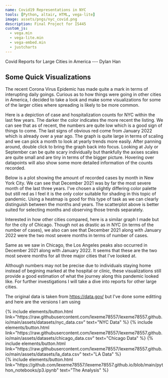 ```yaml
---
name: Covid19 Representations in NYC
tools: [Python, altair, HTML, vega-lite]
image: assets/pngs/nyc_covid.png
description: Final Project for IS445
custom_js:
  - vega.min
  - vega-lite.min
  - vega-embed.min
  - justcharts
---
```


Covid Reports for Large Cities in America --- Dylan Han

## Some Quick Visualizations

The recent Corona Virus Epidemic has made quite a mark in terms of interupting daily goings. Curious as to how things were going in other cities in America, I decided to take a look and make some visualizations for some of the larger cities where spreading is likely to be more common. 


<vegachart schema-url="{{ site.baseurl }}/assets/json/p2_chart3.json" style="width: 100%"></vegachart>

Here is a depiction of case and hospitalization counts for NYC within the last few years. The darker the color indicates the more recent the listing. We can see that as of recent, the numbers are quite low which is a good sign of things to come. The last signs of obvious red come from January 2022 which is already over a year ago. The graph is quite large in terms of scaling and we can pick a month to look at yearly trends more easily. After panning around, double click to bring the graph back into focus. Looking at July or September can be quite scary individually but thankfully the axises scales are quite small and are tiny in terms of the bigger picture. Hovering over datapoints will also show some more detailed information of the counts recorded.


Below is a plot showing the amount of recorded cases by month in New York City. We can see that December 2021 was by far the most severe month of the last three years. I've chosen a slightly differing color palette but still red as I feel it is the only color suitable for shading in this topic of pandemic. Using a heatmap is good for this type of task as we can clearly distinguish between the months and years. The scatterplot above is better suited for selecting months and observing those trends separately.

<vegachart schema-url="{{ site.baseurl }}/assets/json/p2_chart2.json" style="width: 100%"></vegachart>



Interested in how other cities compared, here is a similar graph I made but for the city of Chicago. Though not as drastic as in NYC (in terms of the number of cases), we also can see that December 2021 along with January 2022 were the two most severe months in terms of number of cases. 

<vegachart schema-url="{{ site.baseurl }}/assets/json/p2_chart5.json" style="width: 100%"></vegachart>

Same as we saw in Chicago, the Los Angeles peaks also occurred in December 2021 along with January 2022. It seems that these are the two most severe months for all three major cities that I've looked at. 


<vegachart schema-url="{{ site.baseurl }}/assets/json/p2_chart6.json" style="width: 100%"></vegachart>

Although numbers may not be precise due to individuals staying home instead of begining marked at the hospital or clinic, these visualizations still provide a good estimation of what the journey along this pandemic looked like. 
For further investigations I will take a dive into reports for other large cities. 




The original data is taken from https://data.gov/ but I've done some editting and here are the versions I am using

<div class="left">
{% include elements/button.html link="https://raw.githubusercontent.com/lexeme78557/lexeme78557.github.io/main/assets/datasets/nyc_data.csv" text="NYC Data" %}
{% include elements/button.html link="https://raw.githubusercontent.com/lexeme78557/lexeme78557.github.io/main/assets/datasets/chicago_data.csv" text="Chicago Data" %}
{% include elements/button.html link="https://raw.githubusercontent.com/lexeme78557/lexeme78557.github.io/main/assets/datasets/la_data.csv" text="LA Data" %}
</div>

<div class="right">
{% include elements/button.html link="https://github.com/lexeme78557/lexeme78557.github.io/blob/main/python_notebooks/p3.ipynb" text="The Analysis" %}
</div>

